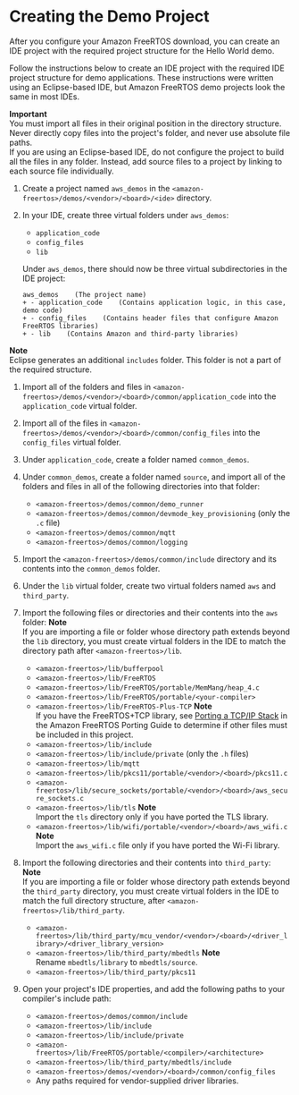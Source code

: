 # Creating the Demo Project<a name="demo-create-project"></a>

After you configure your Amazon FreeRTOS download, you can create an IDE project with the required project structure for the Hello World demo\.

Follow the instructions below to create an IDE project with the required IDE project structure for demo applications\. These instructions were written using an Eclipse\-based IDE, but Amazon FreeRTOS demo projects look the same in most IDEs\.

**Important**  
You must import all files in their original position in the directory structure\. Never directly copy files into the project's folder, and never use absolute file paths\.  
If you are using an Eclipse\-based IDE, do not configure the project to build all the files in any folder\. Instead, add source files to a project by linking to each source file individually\.

1. Create a project named `aws_demos` in the `<amazon-freertos>/demos/<vendor>/<board>/<ide>` directory\.

1. In your IDE, create three virtual folders under `aws_demos`:
   + `application_code`
   + `config_files`
   + `lib`

   Under `aws_demos`, there should now be three virtual subdirectories in the IDE project:

   ```
   aws_demos    (The project name)
   + - application_code    (Contains application logic, in this case, demo code)
   + - config_files    (Contains header files that configure Amazon FreeRTOS libraries)
   + - lib    (Contains Amazon and third-party libraries)
   ```
**Note**  
Eclipse generates an additional `includes` folder\. This folder is not a part of the required structure\.

1. Import all of the folders and files in `<amazon-freertos>/demos/<vendor>/<board>/common/application_code` into the `application_code` virtual folder\.

1. Import all of the files in `<amazon-freertos>/demos/<vendor>/<board>/common/config_files` into the `config_files` virtual folder\.

1. Under `application_code`, create a folder named `common_demos`\.

1. Under `common_demos`, create a folder named `source`, and import all of the folders and files in all of the following directories into that folder:
   + `<amazon-freertos>/demos/common/demo_runner`
   + `<amazon-freertos>/demos/common/devmode_key_provisioning` \(only the `.c` file\)
   + `<amazon-freertos>/demos/common/mqtt`
   + `<amazon-freertos>/demos/common/logging`

1. Import the `<amazon-freertos>/demos/common/include` directory and its contents into the `common_demos` folder\.

1. Under the `lib` virtual folder, create two virtual folders named `aws` and `third_party`\.

1. Import the following files or directories and their contents into the `aws` folder:
**Note**  
If you are importing a file or folder whose directory path extends beyond the `lib` directory, you must create virtual folders in the IDE to match the directory path after `<amazon-freertos>/lib`\.
   + `<amazon-freertos>/lib/bufferpool`
   + `<amazon-freertos>/lib/FreeRTOS`
   + `<amazon-freertos>/lib/FreeRTOS/portable/MemMang/heap_4.c`
   + `<amazon-freertos>/lib/FreeRTOS/portable/<your-compiler>`
   + `<amazon-freertos>/lib/FreeRTOS-Plus-TCP`
**Note**  
If you have the FreeRTOS\+TCP library, see [Porting a TCP/IP Stack](https://docs.aws.amazon.com/freertos/latest/portingguide/afr-porting-tcp.html) in the Amazon FreeRTOS Porting Guide to determine if other files must be included in this project\.
   + `<amazon-freertos>/lib/include`
   + `<amazon-freertos>/lib/include/private` \(only the `.h` files\)
   + `<amazon-freertos>/lib/mqtt`
   + `<amazon-freertos>/lib/pkcs11/portable/<vendor>/<board>/pkcs11.c`
   + `<amazon-freertos>/lib/secure_sockets/portable/<vendor>/<board>/aws_secure_sockets.c`
   + `<amazon-freertos>/lib/tls`
**Note**  
Import the `tls` directory only if you have ported the TLS library\.
   + `<amazon-freertos>/lib/wifi/portable/<vendor>/<board>/aws_wifi.c`
**Note**  
Import the `aws_wifi.c` file only if you have ported the Wi\-Fi library\.

1. Import the following directories and their contents into `third_party`:
**Note**  
If you are importing a file or folder whose directory path extends beyond the `third_party` directory, you must create virtual folders in the IDE to match the full directory structure, after `<amazon-freertos>/lib/third_party`\.
   + `<amazon-freertos>/lib/third_party/mcu_vendor/<vendor>/<board>/<driver_library>/<driver_library_version>`
   + `<amazon-freertos>/lib/third_party/mbedtls`
**Note**  
Rename `mbedtls/library` to `mbedtls/source`\.
   + `<amazon-freertos>/lib/third_party/pkcs11`

1. Open your project's IDE properties, and add the following paths to your compiler's include path:
   + `<amazon-freertos>/demos/common/include`
   + `<amazon-freertos>/lib/include`
   + `<amazon-freertos>/lib/include/private`
   + `<amazon-freertos>/lib/FreeRTOS/portable/<compiler>/<architecture>`
   + `<amazon-freertos>/lib/third_party/mbedtls/include`
   + `<amazon-freertos>/demos/<vendor>/<board>/common/config_files`
   + Any paths required for vendor\-supplied driver libraries\.